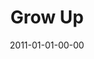 ---
layout: message
category: message
series: "Grow Up"
title: "Grow Up"
date: 2011-01-01-00-00
message_id: 651
audio: "http://s3.amazonaws.com/crossroadsaudiomessages/growup.mp3"
audio-duration: "39:44"
program: "http://s3.amazonaws.com/crossroads-media/media/legacy/documents/01_01-02_11Program.pdf"
description: "Brian Tome talks about what a life of growth looks like."
video: "https://s3.amazonaws.com/crossroadsvideomessages/growup.mp4"
video-duration: "39:49"
video-image: "http://s3.amazonaws.com/crossroads-media/images/legacy/content/growupstill.jpg"
explicit: "N"
---